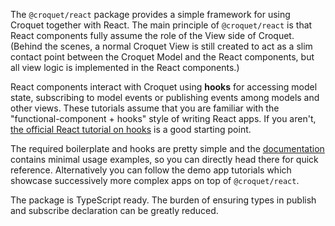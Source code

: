 The `@croquet/react` package provides a simple framework for using Croquet together with React. The main principle of `@croquet/react` is that React components fully assume the role of the View side of Croquet. (Behind the scenes, a normal Croquet View is still created to act as a slim contact point between the Croquet Model and the React components, but all view logic is implemented in the React components.)

React components interact with Croquet using **hooks** for accessing model state, subscribing to model events or publishing events among models and other views. These tutorials assume that you are familiar with the "functional-component + hooks" style of writing React apps. If you aren't, [the official React tutorial on hooks](https://reactjs.org/docs/hooks-intro.html) is a good starting point.

The required boilerplate and hooks are pretty simple and the [documentation](./croquet-react.html#@croquet/react-Globals) contains minimal usage examples, so you can directly head there for quick reference. Alternatively you can follow the demo app tutorials which showcase successively more complex apps on top of `@croquet/react`.

The package is TypeScript ready. The burden of ensuring types in publish and subscribe declaration can be greatly reduced.
